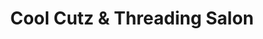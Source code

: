 ---
title: "Cool Cutz & Threading Salon"
url: /smyrna/cool-cutz-and-threading-salon/
shop: hairdresser
---